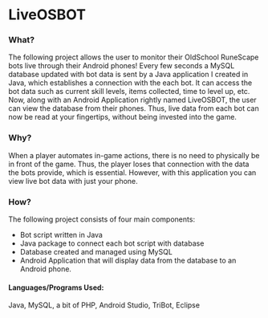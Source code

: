 # LiveOSBOT

### What?


The following project allows the user to monitor their OldSchool RuneScape bots live through their Android phones! Every few seconds a MySQL database updated with bot data is sent by a Java application I created in Java, which establishes a connection with the each bot. It can access the bot data such as current skill levels, items collected, time to level up, etc. Now, along with an Android Application rightly named LiveOSBOT, the user can view the database from their phones. Thus, live data from each bot can now be read at your fingertips, without being invested into the game.

### Why?


When a player automates in-game actions, there is no need to physically be in front of the game. Thus, the player loses that connection with the data the bots provide, which is essential. However, with this application you can view live bot data with just your phone. 

### How?


The following project consists of four main components:
* Bot script written in Java
* Java package to connect each bot script with database
* Database created and managed using MySQL
* Android Application that will display data from the database to an Android phone.

#### Languages/Programs Used:
Java, MySQL, a bit of PHP, Android Studio, TriBot, Eclipse




